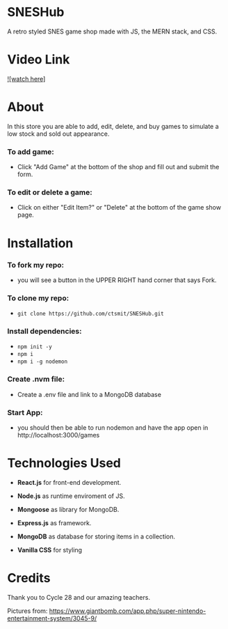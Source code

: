 # SNESHub
A retro styled SNES game shop made with JS, the MERN stack, and CSS. 
 
# Video Link
[![watch here]]()

# About

In this store you are able to add, edit, delete, and buy games to simulate a low stock and sold out appearance.

### To add game:

- Click "Add Game" at the bottom of the shop and fill out and submit the form.

### To edit or delete a game:

- Click on either "Edit Item?" or "Delete" at the bottom of the game show page.

# Installation

### To fork my repo:

- you will see a button in the UPPER RIGHT hand corner that says Fork. 

### To clone my repo:

- `git clone https://github.com/ctsmit/SNESHub.git`

### Install dependencies:

- `npm init -y`
- `npm i`
- `npm i -g nodemon`

### Create .nvm file:

- Create a .env file and link to a MongoDB database

### Start App:

- you should then be able to run nodemon and have the app open in http://localhost:3000/games

# Technologies Used
- **React.js** for front-end development. 

- **Node.js** as runtime enviroment of JS.

- **Mongoose** as library for MongoDB.

- **Express.js** as framework.

- **MongoDB** as database for storing items in a collection.

- **Vanilla CSS** for styling

# Credits
Thank you to Cycle 28 and our amazing teachers.

Pictures from: https://www.giantbomb.com/app.php/super-nintendo-entertainment-system/3045-9/

